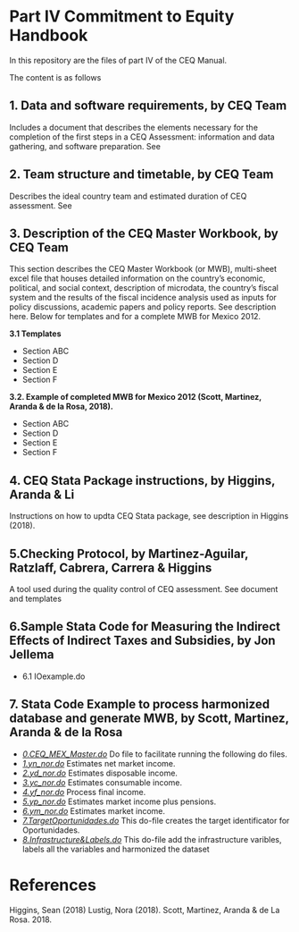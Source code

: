 # Part IV Commitment to Equity Handbook


In this repository are the files of part IV of the CEQ Manual.

The content is as follows

## **1. Data and software requirements, by CEQ Team** 
Includes a document that describes  the elements necessary for the completion of the first steps in a CEQ Assessment: information and data gathering, and software preparation. See 

## **2. Team structure and timetable, by CEQ Team** 
Describes the ideal country team and estimated duration of CEQ assessment. See

## **3. Description of the CEQ Master Workbook, by CEQ Team** 
This section describes the CEQ Master Workbook (or MWB), multi-sheet excel file that houses detailed information on the country’s economic, political, and social context, description of microdata, the country’s fiscal system and the results of the fiscal incidence analysis used as inputs for policy discussions, academic papers and policy reports. See description here. Below for templates and for a complete MWB for Mexico 2012.

**3.1 Templates**
- Section ABC 
- Section D
- Section E
- Section F

**3.2. Example of completed MWB for Mexico 2012 (Scott, Martinez, Aranda & de la Rosa, 2018).**
- Section ABC 
- Section D
- Section E
- Section F

## **4. CEQ Stata Package instructions, by Higgins, Aranda & Li**  
Instructions on how to updta CEQ Stata package, see description in Higgins (2018).


## **5.Checking Protocol, by Martinez-Aguilar, Ratzlaff, Cabrera, Carrera & Higgins** 
A tool used during the quality control of CEQ assessment.  See document and templates

## **6.Sample Stata Code for Measuring the Indirect Effects of Indirect Taxes and Subsidies, by Jon Jellema**
- 6.1 IOexample.do

## **7. Stata Code Example to process harmonized database and generate MWB, by Scott, Martinez, Aranda & de la Rosa**
- [*0.CEQ_MEX_Master.do*](0.CEQ_MEX_Master.do) Do file to facilitate running the following do files.
- [*1.yn_nor.do*](1.yn_nor.do)  Estimates net market income.     
- [*2.yd_nor.do*](2.yd_nor.do)  Estimates disposable income.     
- [*3.yc_nor.do*](3.yc_nor.do)  Estimates consumable income.     
- [*4.yf_nor.do*](4.yf_nor.do)  Process final income.     
- [*5.yp_nor.do*](5.yp_nor.do)  Estimates market income plus pensions.     
- [*6.ym_nor.do*](6.ym_nor.do)  Estimates market income.     
- [*7.TargetOportunidades.do*](7.TargetOportunidades.do)  This do-file creates the target identificator for Oportunidades.
- [*8.Infrastructure&Labels.do*](8.Infrastructure&Labels.do) This do-file add the infrastructure varibles, labels all the variables and harmonized the dataset

# References

Higgins, Sean (2018)
Lustig, Nora (2018).
Scott, Martinez, Aranda & de La Rosa. 2018.  


